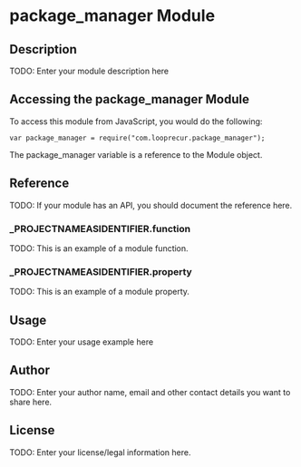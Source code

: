 # package_manager Module

## Description

TODO: Enter your module description here

## Accessing the package_manager Module

To access this module from JavaScript, you would do the following:

	var package_manager = require("com.looprecur.package_manager");

The package_manager variable is a reference to the Module object.	

## Reference

TODO: If your module has an API, you should document
the reference here.

### ___PROJECTNAMEASIDENTIFIER__.function

TODO: This is an example of a module function.

### ___PROJECTNAMEASIDENTIFIER__.property

TODO: This is an example of a module property.

## Usage

TODO: Enter your usage example here

## Author

TODO: Enter your author name, email and other contact
details you want to share here. 

## License

TODO: Enter your license/legal information here.
